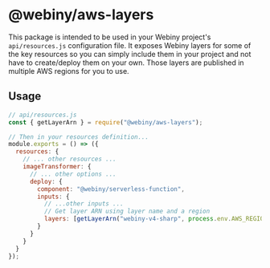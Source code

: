 # @webiny/aws-layers

This package is intended to be used in your Webiny project's `api/resources.js` configuration file.
It exposes Webiny layers for some of the key resources so you can simply include them in your project and not have to create/deploy them on your own. Those layers are published in multiple AWS regions for you to use.

## Usage

```js
// api/resources.js
const { getLayerArn } = require("@webiny/aws-layers");

// Then in your resources definition...
module.exports = () => ({
  resources: {
    // ... other resources ... 
    imageTransformer: {
      // ... other options ...
      deploy: {
        component: "@webiny/serverless-function",
        inputs: {
          // ...other inputs ...
          // Get layer ARN using layer name and a region
          layers: [getLayerArn("webiny-v4-sharp", process.env.AWS_REGION)]
        }
      }
    }
  }
});
```